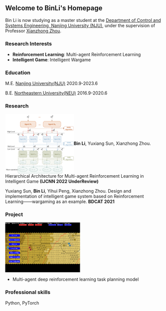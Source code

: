 ## Welcome to BinLi's Homepage
Bin Li is now studying as a master student at the [Department of Control and Systems Engineering, Nanjing University (NJU)](https://sme.nju.edu.cn/main.htm), under the supervision of Professor [Xianzhong Zhou](https://sme.nju.edu.cn/zxz/list.htm).
### Research Interests
- **Reinforcement Learning**: Multi-agent Reinforcement Learning
- **Intelligent Game**: Intelligent Wargame

### Education
M.E. [Nanjing University(NJU)](https://www.nju.edu.cn/main.htm) 2020.9-2023.6

B.E. [Northeastern University(NEU)](http://www.neu.edu.cn/) 2016.9-2020.6

### Research
<img src="./h-model.jpg" width = "220" height = "190" alt="wargame" align=center />**Bin Li**, Yuxiang Sun, Xianzhong Zhou. Hierarchical Architecture for Multi-agent Reinforcement Learning in Intelligent Game **(IJCNN 2022 UnderReview)**

Yuxiang Sun, **Bin Li**, Yihui Peng, Xianzhong Zhou. Design and implementation of intelligent game system based on Reinforcement Learning——wargaming as an example. **BDCAT 2021**

### Project
<img src="./wargame.png" width = "240" height = "160" alt="wargame" align=center />

- Multi-agent deep reinforcement learning task planning model

### Professional skills
Python, PyTorch
